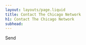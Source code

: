 ```yaml
---
layout: layouts/page.liquid
title: Contact The Chicago Network
h1: Contact The Chicago Network
subhead:
---
```

<form name="contact" class="contactForm" netlify>
    <sl-input name="Name" class="contactForm" label="Name" size="medium"></sl-input>
    <sl-input name="Email" class="contactForm" label="Email" size="medium"></sl-input>
    <sl-textarea name="Message" label="Message"></sl-textarea>
	<sl-button type="submit" variant="primary" class="submitButton">Send</sl-button>
</form>

<script>
	const handleSubmit = (event) => {
	event.preventDefault();

	const myForm = event.target;
	const formData = new FormData(myForm);

	fetch("/", {
		method: "POST",
		headers: { "Content-Type": "application/x-www-form-urlencoded" },
		body: new URLSearchParams(formData).toString(),
	})
		.then(() => console.log("Form successfully submitted"))
		.catch((error) => alert(error));
	};

	document
	.querySelector(".contactForm")
	.addEventListener("submit", handleSubmit);
</script>
